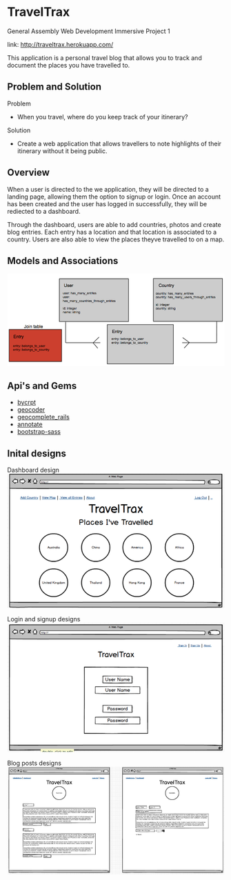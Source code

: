 # TravelTrax
General Assembly Web Development Immersive Project 1

link: http://traveltrax.herokuapp.com/

This application is a personal travel blog that allows you to track and document the places you have travelled to.

## Problem and Solution
Problem
* When you travel, where do you keep track of your itinerary?

Solution
* Create a web application that allows travellers to note highlights of their itinerary without it being public.

## Overview
When a user is directed to the we application, they will be directed to a landing page, allowing them the option to signup or login. Once an account has been created and the user has logged in successfully, they will be rediected to a dashboard. 

Through the dashboard, users are able to add countries, photos and create blog entries. Each entry has a location and that location is associated to a country. Users are also able to view the places theyve travelled to on a map.

## Models and Associations
![](https://github.com/angelamikulasev/project1/blob/master/models_and_associations_diagram.png)

## Api's and Gems

* [bycrpt](https://github.com/codahale/bcrypt-ruby)
* [geocoder](https://github.com/alexreisner/geocoder)
* [geocomplete_rails](https://github.com/guyisra/geocomplete_rails)
* [annotate](https://github.com/ctran/annotate_models)
* [bootstrap-sass](https://github.com/twbs/bootstrap-sass)


## Inital designs
Dashboard design
![](https://github.com/angelamikulasev/project1/blob/master/dashboard_design.png)

Login and signup designs
![](https://github.com/angelamikulasev/project1/blob/master/login_signup_design.png)

Blog posts designs
![](https://github.com/angelamikulasev/project1/blob/master/blog_posts_design.png)
